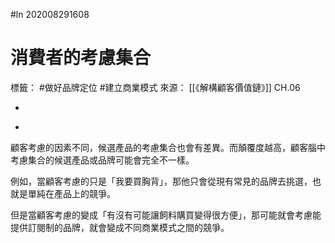 #ln 202008291608
# 消費者的考慮集合
標籤： #做好品牌定位 #建立商業模式 
來源： [[《解構顧客價值鏈》]] CH.06

-

>

-

顧客考慮的因素不同，候選產品的考慮集合也會有差異。而顛覆度越高，顧客腦中考慮集合的候選產品或品牌可能會完全不一樣。

例如，當顧客考慮的只是「我要買胸背」，那他只會從現有常見的品牌去挑選，也就是單純在產品上的競爭。

但是當顧客考慮的變成「有沒有可能讓飼料購買變得很方便」，那可能就會考慮能提供訂閱制的品牌，就會變成不同商業模式之間的競爭。